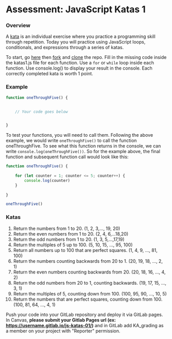 # Assessment: JavaScript Katas 1 #

### Overview ###

A [kata](https://en.wikipedia.org/wiki/Kata_(programming)) is an individual exercise where you practice a programming skill through repetition. Today you will practice using JavaScript loops, conditionals, and expressions through a series of katas.

To start, go [here](https://gitlab.com/kenzie-academy/se/fe/getting-started-with-javascript/s_js-katas-1) then [fork](https://docs.gitlab.com/ee/gitlab-basics/fork-project.html) and [clone](http://docs.gitlab.com/ee/gitlab-basics/start-us%20ing-git.html#clone-a-repository) the repo.
Fill in the missing code inside the katas1.js file for each function. Use a `for` or `while` loop inside each function. Use console.log() to display your result in the console.  Each correctly completed kata is worth 1 point.

### Example ###

```js
function oneThroughFive() {
    

    // Your code goes below


}
```

To test your functions, you will need to call them. Following the above example, 
we would write `oneThroughFive()` to call the function oneThroughFive. To see 
what this function returns in the console, we can write `console.log(oneThroughFive())`.
So for the example above, the final function and subsequent function call would look
like this:

```js
function oneThroughFive() {
    
    for (let counter = 1; counter <= 5; counter++) {
        console.log(counter)
    }
    
}

oneThroughFive()
```


### Katas

1.  Return the numbers from 1 to 20. (1, 2, 3,..., 19, 20)
2.  Return the even numbers from 1 to 20. (2, 4, 6,...18,20)
3.  Return the odd numbers from 1 to 20. (1, 3, 5,...,17,19)
4.  Return the multiples of 5 up to 100. (5, 10, 15, ..., 95, 100)
5.  Return all numbers up to 100 that are perfect squares. (1, 4, 9, ..., 81, 100)
6.  Return the numbers counting backwards from 20 to 1. (20, 19, 18, ..., 2, 1)
7.  Return the even numbers counting backwards from 20. (20, 18, 16, ..., 4, 2)
8.  Return the odd numbers from 20 to 1, counting backwards. (19, 17, 15, ..., 3, 1)
9.  Return the multiples of 5, counting down from 100. (100, 95, 90, ..., 10, 5)
10. Return the numbers that are perfect squares, counting down from 100. (100, 81, 64, ..., 4, 1)

Push your code into your GitLab repository and deploy it via GitLab pages. In Canvas, **please submit your Gitlab 
Pages url (ex: https://username.gitlab.io/js-katas-01/)** and in GitLab add KA_grading
as a member on your project with "Reporter" permission.